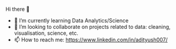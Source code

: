 Hi there 👋
<!--
**adityush007/adityush007** is a ✨ _special_ ✨ repository because its `README.md` (this file) appears on your GitHub profile.
-->
- 🌱 I’m currently learning Data Analytics/Science
- 👯 I’m looking to collaborate on projects related to data: cleaning, visualisation, science, etc.
- 📫 How to reach me: https://www.linkedin.com/in/adityush007/
